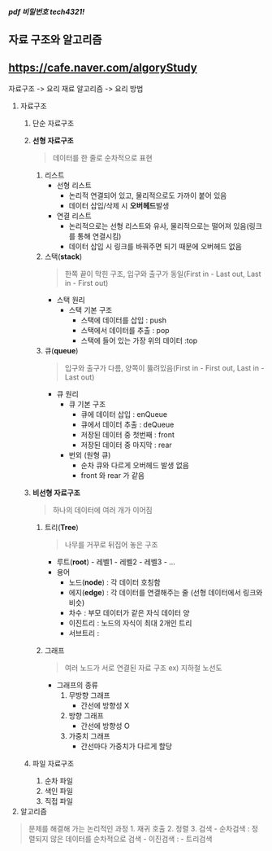 ##### pdf 비밀번호 tech4321!
## 자료 구조와 알고리즘
## https://cafe.naver.com/algoryStudy

자료구조 -> 요리 재료
알고리즘 -> 요리 방법

1. 자료구조
    1. 단순 자료구조
    2. **선형 자료구조**
        > 데이터를 한 줄로 순차적으로 표현
        
        1. 리스트
            * 선형 리스트
                - 논리적 연결되어 있고, 물리적으로도 가까이 붙어 있음
                - 데이터 삽입/삭제 시 **오버헤드**발생
            * 연결 리스트
                - 논리적으로는 선형 리스트와 유사, 물리적으로는 떨어져 있음(링크를 통해 연결시킴)
                - 데이터 삽입 시 링크를 바꿔주면 되기 때문에 오버헤드 없음
        2. 스택(**stack**)
            > 한쪽 끝이 막힌 구조, 입구와 출구가 동일(First in - Last out, Last in - First out)
            * 스택 원리
                * 스택 기본 구조
                    - 스택에 데이터를 삽입 : push
                    - 스택에서 데이터를 추출 : pop
                    - 스택에 들어 있는 가장 위의 데이터 :top
        3. 큐(**queue**)
            > 입구와 출구가 다름, 양쪽이 뚫려있음(First in - First out, Last in - Last out)
            * 큐 원리
                * 큐 기본 구조 
                    - 큐에 데이터 삽입 : enQueue
                    - 큐에서 데이터 추출 : deQueue
                    - 저장된 데이터 중 첫번째 : front
                    - 저장된 데이터 중 마지막 : rear 
                * 번외 (원형 큐)
                    - 순차 큐와 다르게 오버헤드 발생 없음
                    - front 와 rear 가 같음
    3. **비선형 자료구조**
        > 하나의 데이터에 여러 개가 이어짐
        1. 트리(**Tree**)
            > 나무를 거꾸로 뒤집어 놓은 구조
            * 루트(**root**) - 레벨1 - 레벨2 - 레벨3 - ...
            * 용어 
                - 노드(**node**) : 각 데이터 호칭함
                - 에지(**edge**) : 각 데이터를 연결해주는 줄 (선형 데이터에서 링크와 비슷)
                - 차수 : 부모 데이터가 같은 자식 데이터 양
                - 이진트리 : 노드의 자식이 최대 2개인 트리
                - 서브트리 : 

        2. 그래프
            > 여러 노드가 서로 연결된 자료 구조 ex) 지하철 노선도
            * 그래프의 종류
                1. 무방향 그래프 
                    * 간선에 방향성 X
                2. 방향 그래프
                    * 간선에 방향성 O
                3. 가중치 그래프
                    * 간선마다 가중치가 다르게 할당
    4. 파일 자료구조
        1. 순차 파일
        2. 색인 파일
        3. 직접 파일
2. 알고리즘
> 문제를 해결해 가는 논리적인 과정
    1. 재귀 호출
    2. 정렬
    3. 검색
        - 순차검색 : 정렬되지 않은 데이터를 순차적으로 검색
        - 이진검색 :
        - 트리검색

